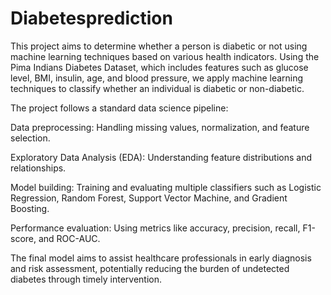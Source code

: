 # Diabetesprediction
This project aims to determine whether a person is diabetic or not using machine learning techniques based on various health indicators.
Using the Pima Indians Diabetes Dataset, which includes features such as glucose level, BMI, insulin, age, and blood pressure, we apply machine learning techniques to classify whether an individual is diabetic or non-diabetic.

The project follows a standard data science pipeline:

Data preprocessing: Handling missing values, normalization, and feature selection.

Exploratory Data Analysis (EDA): Understanding feature distributions and relationships.

Model building: Training and evaluating multiple classifiers such as Logistic Regression, Random Forest, Support Vector Machine, and Gradient Boosting.

Performance evaluation: Using metrics like accuracy, precision, recall, F1-score, and ROC-AUC.

The final model aims to assist healthcare professionals in early diagnosis and risk assessment, potentially reducing the burden of undetected diabetes through timely intervention.
